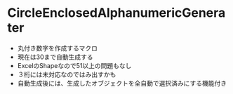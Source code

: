 # CircleEnclosedAlphanumericGenerater

- 丸付き数字を作成するマクロ
- 現在は30まで自動生成する
- ExcelのShapeなので51以上の問題もなし
- ３桁には未対応なのではみ出すかも
- 自動生成後には、生成したオブジェクトを全自動で選択済みにする機能付き
